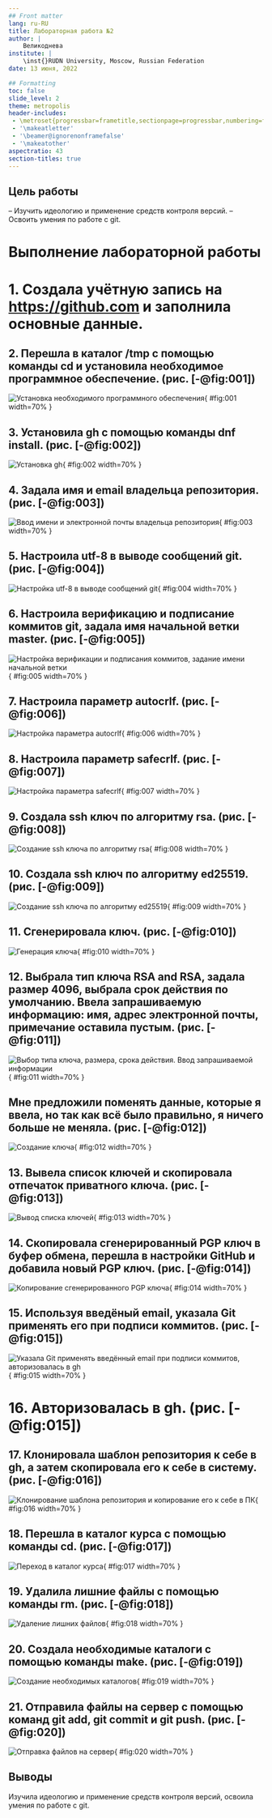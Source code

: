 ```yaml
---
## Front matter
lang: ru-RU
title: Лабораторная работа №2
author: |
	Великоднева
institute: |
	\inst{}RUDN University, Moscow, Russian Federation
date: 13 июня, 2022

## Formatting
toc: false
slide_level: 2
theme: metropolis
header-includes: 
 - \metroset{progressbar=frametitle,sectionpage=progressbar,numbering=fraction}
 - '\makeatletter'
 - '\beamer@ignorenonframefalse'
 - '\makeatother'
aspectratio: 43
section-titles: true
---
```


## Цель работы

– Изучить идеологию и применение средств контроля версий.
– Освоить умения по работе с git.

# Выполнение лабораторной работы

# 1. Создала учётную запись на https://github.com и заполнила основные данные.

## 2. Перешла в каталог /tmp с помощью команды cd и установила необходимое программное обеспечение. (рис. [-@fig:001])

![Установка необходимого программного обеспечения](image/1.jpg){ #fig:001 width=70% }

## 3. Установила gh с помощью команды dnf install. (рис. [-@fig:002])

![Установка gh](image/2.jpg){ #fig:002 width=70% }

## 4. Задала имя и email владельца репозитория. (рис. [-@fig:003])

![Ввод имени и электронной почты владельца репозитория](image/3.jpg){ #fig:003 width=70% }

## 5. Настроила utf-8 в выводе сообщений git. (рис. [-@fig:004])

![Настройка utf-8 в выводе сообщений git](image/4.jpg){ #fig:004 width=70% }

## 6. Настроила верификацию и подписание коммитов git, задала имя начальной ветки master. (рис. [-@fig:005])

![Настройка верификации и подписания коммитов, задание имени начальной ветки](image/5.jpg){ #fig:005 width=70% }

## 7. Настроила параметр autocrlf. (рис. [-@fig:006])

![Настройка параметра autocrlf](image/6.jpg){ #fig:006 width=70% }

## 8. Настроила параметр safecrlf. (рис. [-@fig:007])

![Настройка параметра safecrlf](image/7.jpg){ #fig:007 width=70% }

## 9. Создала ssh ключ по алгоритму rsa. (рис. [-@fig:008])

![Создание ssh ключа по алгоритму rsa](image/8.jpg){ #fig:008 width=70% }

## 10. Создала ssh ключ по алгоритму ed25519. (рис. [-@fig:009])

![Создание ssh ключа по алгоритму ed25519](image/9.jpg){ #fig:009 width=70% }

## 11. Сгенерировала ключ. (рис. [-@fig:010])

![Генерация ключа](image/10.jpg){ #fig:010 width=70% }

## 12. Выбрала тип ключа RSA and RSA, задала размер 4096, выбрала срок действия по умолчанию. Ввела запрашиваемую информацию: имя, адрес электронной почты, примечание оставила пустым. (рис. [-@fig:011]) 

![Выбор типа ключа, размера, срока действия. Ввод запрашиваемой информации](image/11.jpg){ #fig:011 width=70% }

## Мне предложили поменять данные, которые я ввела, но так как всё было правильно, я ничего больше не меняла. (рис. [-@fig:012])

![Создание ключа](image/12.jpg){ #fig:012 width=70% }

## 13. Вывела список ключей и скопировала отпечаток приватного ключа. (рис. [-@fig:013])

![Вывод списка ключей](image/13.jpg){ #fig:013 width=70% }

## 14. Скопировала сгенерированный PGP ключ в буфер обмена, перешла в настройки GitHub и добавила новый PGP ключ. (рис. [-@fig:014])

![Копирование сгенерированного PGP ключа](image/14.jpg){ #fig:014 width=70% }

## 15. Используя введёный email, указала Git применять его при подписи коммитов. (рис. [-@fig:015])

![Указала Git применять введённый email при подписи коммитов, авторизовалась в gh](image/15.jpg){ #fig:015 width=70% }

# 16. Авторизовалась в gh. (рис. [-@fig:015])

## 17. Клонировала шаблон репозитория к себе в gh, а затем скопировала его к себе в систему. (рис. [-@fig:016])

![Клонирование шаблона репозитория и копирование его к себе в ПК](image/16.jpg){ #fig:016 width=70% }

## 18. Перешла в каталог курса с помощью команды cd. (рис. [-@fig:017])

![Переход в каталог курса](image/17.jpg){ #fig:017 width=70% }

## 19. Удалила лишние файлы с помощью команды rm. (рис. [-@fig:018])

![Удаление лишних файлов](image/18.jpg){ #fig:018 width=70% }

## 20. Создала необходимые каталоги с помощью команды make. (рис. [-@fig:019])

![Создание необходимых каталогов](image/19.jpg){ #fig:019 width=70% }

## 21. Отправила файлы на сервер с помощью команд git add, git commit и git push. (рис. [-@fig:020])

![Отправка файлов на сервер](image/20.jpg){ #fig:020 width=70% }

## Выводы

Изучила идеологию и применение средств контроля версий, освоила умения по работе с git. 
